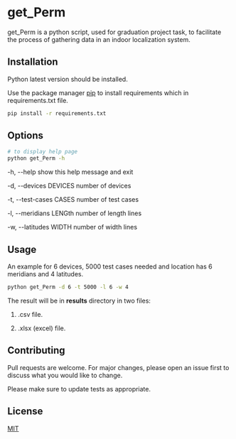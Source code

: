 # get_Perm

get_Perm is a python script, used for graduation project task, to facilitate the process of gathering data in an indoor localization system.

## Installation

Python latest version should be installed.

Use the package manager [pip](https://pip.pypa.io/en/stable/) to install requirements which in requirements.txt file.

```bash
pip install -r requirements.txt
```

## Options

```bash
# to display help page
python get_Perm -h
```

-h, --help            show this help message and exit

-d, --devices DEVICES number of devices

-t, --test-cases CASES number of test cases

-l, --meridians LENGth number of length lines

-w, --latitudes WIDTH number of width lines

## Usage

An example for 6 devices, 5000 test cases needed and location has 6 meridians and 4 latitudes.

```bash
python get_Perm -d 6 -t 5000 -l 6 -w 4
```

The result will be in **results** directory in two files:

1. .csv file.

2. .xlsx (excel) file.

## Contributing
Pull requests are welcome. For major changes, please open an issue first to discuss what you would like to change.

Please make sure to update tests as appropriate.

## License
[MIT](https://choosealicense.com/licenses/mit/)